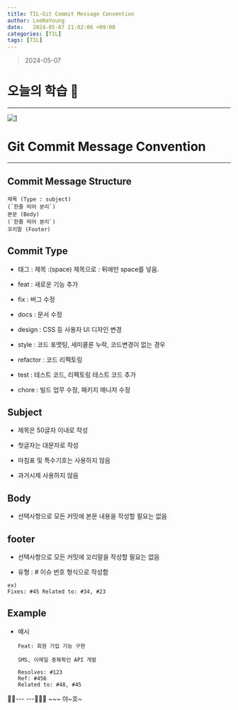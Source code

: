 ```yaml
---
title: TIL-Git Commit Message Convention
author: LeeNaYoung
date:   2024-05-07 21:02:06 +09:00
categories: [TIL]
tags: [TIL]
---
```


> 2024-05-07

# 오늘의 학습 🌠
---
<a  href="https://github.com/LeeNaYoung240/LeeNaYoung240.github.io/assets/107848521/508c1ca6-10b6-4663-b1f9-7abf88bdeb51"  class="popup img-link"><img  src="https://github.com/LeeNaYoung240/LeeNaYoung240.github.io/assets/107848521/508c1ca6-10b6-4663-b1f9-7abf88bdeb51"  alt="1"  loading="lazy"></a>  

# Git Commit Message Convention
---

## Commit Message Structure

```
제목 (Type : subject)
(`한줄 띄어 분리`)
본문 (Body)
(`한줄 띄어 분리`)
꼬리말 (Footer)
```

## Commit Type
- 태그 : 제목
:(space) 제목으로 : 뒤에만 space를 넣음.

- feat : 새로운 기능 추가

- fix : 버그 수정

- docs : 문서 수정

- design : CSS 등 사용자 UI 디자인 변경

- style : 코드 포맷팅, 세미콜론 누락, 코드변경이 없는 경우

- refactor : 코드 리펙토링

- test : 테스트 코드, 리펙토링 테스트 코드 추가

- chore : 빌드 업무 수정, 패키지 매니저 수정

## Subject
- 제목은 50글자 이내로 작성

- 첫글자는 대문자로 작성

- 마침표 및 특수기호는 사용하지 않음

- 과거시제 사용하지 않음

## Body
- 선택사항으로 모든 커밋에 본문 내용을 작성할 필요는 없음

## footer
- 선택사항으로 모든 커밋에 꼬리말을 작성할 필요는 없음

- 유형 : # 이슈 번호 형식으로 작성함

```
ex) 
Fixes: #45 Related to: #34, #23
```

## Example
- 예시

    ```
    Feat: 회원 가입 기능 구현

    SMS, 이메일 중복확인 API 개발

    Resolves: #123
    Ref: #456
    Related to: #48, #45
    ```

🐱‍🏍--- ---🤸🏻‍♀️ ~~~ 야~호~